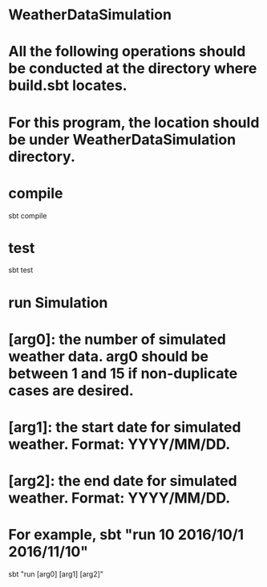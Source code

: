 # WeatherDataSimulation

# All the following operations should be conducted at the directory where build.sbt locates. 
# For this program, the location should be under WeatherDataSimulation directory.  

# compile

sbt compile

# test

sbt test

# run Simulation
# [arg0]: the number of simulated weather data. arg0 should be between 1 and 15 if non-duplicate cases are desired.
# [arg1]: the start date for simulated weather. Format: YYYY/MM/DD.
# [arg2]: the end date for simulated weather. Format: YYYY/MM/DD.
# For example, sbt "run 10 2016/10/1 2016/11/10"

sbt "run [arg0] [arg1] [arg2]"  

